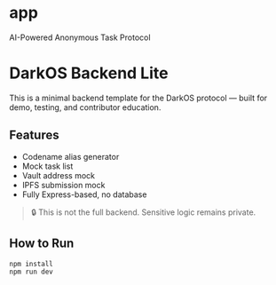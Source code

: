 # app
AI-Powered Anonymous Task Protocol

# DarkOS Backend Lite

This is a minimal backend template for the DarkOS protocol — built for demo, testing, and contributor education.

## Features

- Codename alias generator
- Mock task list
- Vault address mock
- IPFS submission mock
- Fully Express-based, no database

> 🔒 This is not the full backend. Sensitive logic remains private.

## How to Run

```bash
npm install
npm run dev

